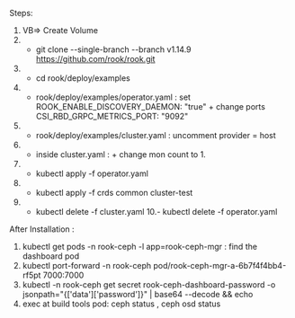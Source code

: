 Steps: 

1. VB=> Create Volume
2. - git clone --single-branch --branch v1.14.9 https://github.com/rook/rook.git
3. - cd rook/deploy/examples
4. - rook/deploy/examples/operator.yaml : set ROOK_ENABLE_DISCOVERY_DAEMON: "true"
					  + change ports CSI_RBD_GRPC_METRICS_PORT: "9092"
5. - rook/deploy/examples/cluster.yaml  : uncomment provider = host
6. - inside cluster.yaml : 		  + change mon count to 1.
7. - kubectl apply -f operator.yaml
8. - kubectl apply -f crds common cluster-test
9. - kubectl delete -f cluster.yaml 
10.- kubectl delete -f operator.yaml 


After Installation : 

1. kubectl get pods -n rook-ceph -l app=rook-ceph-mgr : find the dashboard pod
2. kubectl port-forward -n rook-ceph pod/rook-ceph-mgr-a-6b7f4f4bb4-rf5pt 7000:7000 
3. kubectl -n rook-ceph get secret rook-ceph-dashboard-password -o jsonpath="{['data']['password']}" | base64 --decode && echo
4. exec at build tools pod: ceph status , ceph osd status






